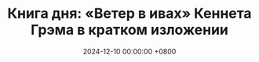 ---
title: "Книга дня: «Ветер в ивах» Кеннета Грэма в кратком изложении"
description: >-
  🍃 «Ветер в ивах» — классическая детская книга Кеннета Грэма, рассказывающая о приключениях животных у реки: Мышонка Топа, Крыса, Жабы и барсука Бэггинса. Узнайте, как книга "Ветер в ивах" вдохновляет на дружбу и саморазвитие. Обзор идей для личностного роста.
date: 2024-12-10 00:00:00 +0800
categories: [Мышление, Конспекты-книг]
tags:
  [
    ветер-в-ивах,
    кеннет-грэм,
    саморазвитие,
    дружба,
    классическая-литература,
    приключения,
    природа,
    животные,
    британская-литература,
    вдохновение,
    личностный-рост,
    детская-классика,
    река,
    мудрость,
    обзор-книги
  ]
image: 
alt: Обложка книги Ветер в ивах Кеннета Грэма
fallback:
  - 
  - 
---